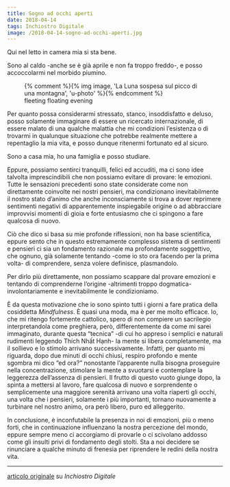 ```yaml
---
title: Sogno ad occhi aperti
date: 2018-04-14
tags: Inchiostro Digitale
image: /2018-04-14-sogno-ad-occhi-aperti.jpg
---
```

Qui nel letto in camera mia si sta bene.

Sono al caldo -anche se è già aprile e non fa troppo freddo-, e posso accoccolarmi nel morbido piumino.<!--more-->

<figure>
  {% comment %}{% img image, 'La Luna sospesa sul picco di una montagna', 'u-photo' %}{% endcomment %}
  <figcaption>fleeting floating evening</figcaption>
</figure>

Per quanto possa considerarmi stressato, stanco, insoddisfatto e deluso, posso solamente immaginare di essere un ricercato internazionale, di essere malato di una qualche malattia che mi condizioni l’esistenza o di trovarmi in qualunque situazione che potrebbe realmente mettere a repentaglio la mia vita, e posso dunque ritenermi fortunato ed al sicuro.

Sono a casa mia, ho una famiglia e posso studiare.

Eppure, possiamo sentirci tranquilli, felici ed accuditi, ma ci sono idee talvolta imprescindibili che non possiamo evitare di provare: le emozioni. Tutte le sensazioni precedenti sono state considerate come non direttamente coinvolte nei nostri pensieri, ma condizionano inevitabilmente il nostro stato d’animo che anche inconsciamente si trova a dover reprimere sentimenti negativi di apparentemente inspiegabile origine o ad abbracciare improvvisi momenti di gioia e forte entusiasmo che ci spingono a fare qualcosa di nuovo.

Ciò che dico si basa su mie profonde riflessioni, non ha base scientifica, eppure sento che in questo estremamente complesso sistema di sentimenti e pensieri ci sia un fondamento razionale ma profondamente soggettivo, che ognuno, già solamente tentando -come io sto ora facendo per la prima volta- di comprendere, senza volere definisce, plasmandolo.

Per dirlo più direttamente, non possiamo scappare dal provare emozioni e tentando di comprenderne l’origine -altrimenti troppo dogmatica- involontariamente e inevitabilmente le condizioniamo.

È da questa motivazione che io sono spinto tutti i giorni a fare pratica della cosiddetta _Mindfulness_. È quasi una moda, ma è per me molto efficace. Io, che mi ritengo fortemente cattolico, spero di non compiere un sacrilegio interpretandola come preghiera, però, differentemente da come mi sarei immaginato, durante questa “tecnica” -di cui ho appreso i semplici e naturali rudimenti leggendo Thích Nhất Hạnh- la mente si libera completamente, ma il sollievo e lo stimolo arrivano successivamente. Infatti, per quanto mi riguarda, dopo due minuti di occhi chiusi, respiro profondo e mente sgombra mi dico “ed ora?” nonostante l’apparente nulla bisogna proseguire nella concentrazione, stimolare la mente a svuotarsi e contemplare la leggerezza dell’assenza di pensieri. Il frutto di questo vuoto giunge dopo, la spinta a mettersi al lavoro, fare qualcosa di nuovo e sorprendente o semplicemente una maggiore serenità arrivano una volta riaperti gli occhi, una volta che i pensieri, solamente i più importanti, tornano nuovamente a turbinare nel nostro animo, ora però libero, puro ed alleggerito.

In conclusione, è inconfutabile la presenza in noi di emozioni, più o meno forti, che in continuazione influenzano la nostra percezione del mondo, eppure sempre meno ci accorgiamo di provarle o ci scivolano addosso come gli insulti privi di fondamento degli stolti. Sta a noi decidere se rinunciare a qualche minuto di frenesia per riprendere le redini della nostra vita.

---

[articolo originale](https://www.rivieratime.news/sogno-occhi-aperti/ '“Sogno ad occhi aperti„ su RivieraTime') su <cite>Inchiostro Digitale</cite>

